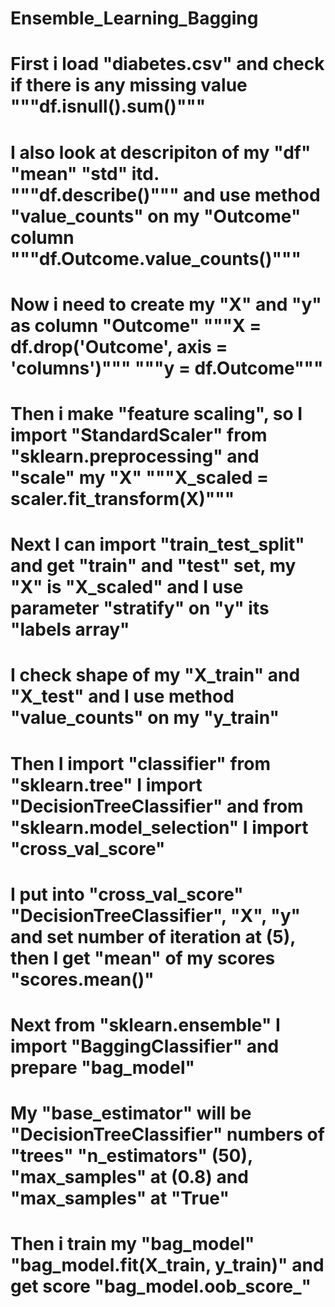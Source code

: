 # Ensemble_Learning_Bagging
# First i load "diabetes.csv" and check if there is any missing value """df.isnull().sum()"""
# I also look at descripiton of my "df" "mean" "std" itd. """df.describe()""" and use method "value_counts" on my "Outcome" column """df.Outcome.value_counts()"""
# Now i need to create my "X" and "y" as column "Outcome" """X = df.drop('Outcome', axis = 'columns')""" """y = df.Outcome"""
# Then i make "feature scaling", so I import "StandardScaler" from "sklearn.preprocessing" and "scale" my "X" """X_scaled = scaler.fit_transform(X)"""
# Next I can import "train_test_split" and get "train" and "test" set, my "X" is "X_scaled" and I use parameter "stratify" on "y" its "labels array"
# I check shape of my "X_train" and "X_test" and I use method "value_counts" on my "y_train"
# Then I import "classifier" from "sklearn.tree" I import "DecisionTreeClassifier" and from "sklearn.model_selection" I import "cross_val_score"
# I put into "cross_val_score" "DecisionTreeClassifier", "X", "y" and set  number of iteration at (5), then I get "mean" of my scores "scores.mean()"
# Next from "sklearn.ensemble" I import "BaggingClassifier" and prepare "bag_model"
# My "base_estimator" will be "DecisionTreeClassifier" numbers of "trees" "n_estimators" (50), "max_samples" at (0.8) and "max_samples" at "True"
# Then i train my "bag_model" "bag_model.fit(X_train, y_train)" and get score "bag_model.oob_score_"

